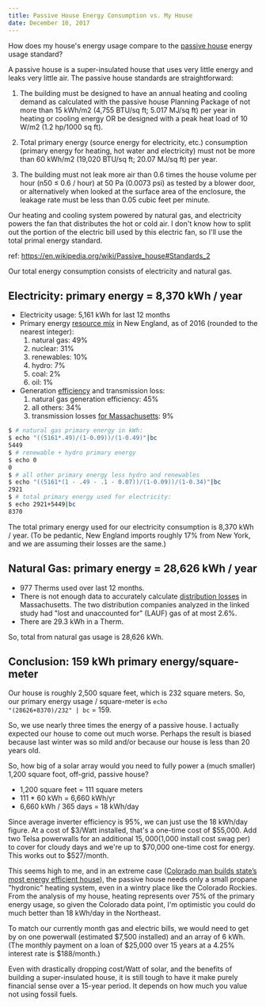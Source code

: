 ```yaml
---
title: Passive House Energy Consumption vs. My House
date: December 10, 2017
---
```


How does my house's energy usage compare to the
[passive house](https://en.wikipedia.org/wiki/Passive_house) energy
usage standard?

A passive house is a super-insulated house that uses very little energy
and leaks very little air.  The passive house standards are
straightforward:

1. The building must be designed to have an annual heating and
cooling demand as calculated with the passive house Planning Package
of not more than 15 kWh/m2 (4,755 BTU/sq ft; 5.017 MJ/sq ft) per
year in heating or cooling energy OR be designed with a peak heat
load of 10 W/m2 (1.2 hp/1000 sq ft).

2. Total primary energy (source energy for electricity, etc.)
consumption (primary energy for heating, hot water and electricity)
must not be more than 60 kWh/m2 (19,020 BTU/sq ft; 20.07 MJ/sq ft)
per year.

3. The building must not leak more air than 0.6 times the house
volume per hour (n50 ≤ 0.6 / hour) at 50 Pa (0.0073 psi) as tested
by a blower door, or alternatively when looked at the surface area
of the enclosure, the leakage rate must be less than 0.05 cubic
feet per minute.

Our heating and cooling system powered by natural gas, and electricity
powers the fan that distributes the hot or cold air.  I don't know
how to split out the portion of the electric bill used by this
electric fan, so I'll use the total primal energy standard.

ref: <https://en.wikipedia.org/wiki/Passive_house#Standards_2>

Our total energy consumption consists of electricity and natural gas.

## Electricity: primary energy = 8,370 kWh / year

* Electricity usage: 5,161 kWh for last 12 months
* Primary energy [resource mix](https://www.iso-ne.com/about/key-stats/resource-mix) in New England, as of 2016 (rounded to the nearest integer):
    1. natural gas: 49%
    2. nuclear: 31%
    3. renewables: 10%
    4. hydro: 7%
    5. coal: 2%
    6. oil: 1%
* Generation [efficiency](http://insideenergy.org/2015/11/06/lost-in-transmission-how-much-electricity-disappears-between-a-power-plant-and-your-plug/) and transmission loss:
    1. natural gas generation efficiency: 45%
    2. all others: 34%
    3. transmission losses [for Massachusetts](http://insideenergy.org/2015/11/06/electricity-losses-state-by-state-interactive/): 9%


```bash
$ # natural gas primary energy in kWh:
$ echo "((5161*.49)/(1-0.09))/(1-0.49)"|bc
5449
$ # renewable + hydro primary energy
$ echo 0
0
$ # all other primary energy less hydro and renewables
$ echo "((5161*(1 - .49 - .1 - 0.07))/(1-0.09))/(1-0.34)"|bc
2921
$ # total primary energy used for electricity:
$ echo 2921+5449|bc
8370
```

The total primary energy used for our electricity consumption is 8,370 kWh / year.  (To be pedantic, New England imports roughly 17% from New York, and we are assuming their losses are the same.)

## Natural Gas: primary energy = 28,626 kWh / year


* 977 Therms used over last 12 months.
* There is not enough data to accurately calculate [distribution losses](http://www.mass.gov/eea/docs/dpu/gas/icf-lauf-report.pdf) in Massachusetts.  The two distribution companies analyzed in the linked study had "lost and unaccounted for" (LAUF) gas of at most 2.6%.
* There are 29.3 kWh in a Therm.

So, total  from natural gas usage is 28,626 kWh.

## Conclusion: 159 kWh primary energy/square-meter

Our house is roughly 2,500 square feet, which is 232 square meters.  So, our primary energy usage / square-meter is <code>echo "(28626+8370)/232" | bc</code> = 159.

So, we use nearly three times the energy of a passive house.  I actually expected our house to come out much worse.  Perhaps the result is biased because last winter was so mild and/or because our house is less than 20 years old.

So, how big of a solar array would you need to fully power a (much smaller) 1,200 square foot, off-grid, passive house?

* 1,200 square feet = 111 square meters
* 111 * 60 kWh = 6,660 kWh/yr
* 6,660 kWh / 365 days = 18 kWh/day

Since average inverter efficiency is 95%, we can just use the 18 kWh/day figure.  At a cost of $3/Watt installed, that's a one-time cost of $55,000.  Add two Telsa powerwalls for an additional $15,000 ($1,000 install cost swag per) to cover for cloudy days and we're up to $70,000 one-time cost for energy.  This works out to $527/month.

This seems high to me, and in an extreme case ([Colorado man builds state’s most energy efficient house](https://inhabitat.com/colorado-man-single-handedly-builds-states-most-energy-efficient-house/)), the passive house needs only a small propane "hydronic" heating system, even in a wintry place like the Colorado Rockies.  From the analysis of my house, heating represents over 75% of the primary energy usage, so given the Colorado data point, I'm optimistic you could do much better than 18 kWh/day in the Northeast.

To match our currently month gas and electric bills, we would need to get by on one powerwall (estimated $7,500 installed) and an array of 6 kWh.  (The monthly payment on a loan of $25,000 over 15 years at a 4.25% interest rate is $188/month.)

Even with drastically dropping cost/Watt of solar, and the benefits of building a super-insulated house, it is still tough to have it make purely financial sense over a 15-year period.  It depends on how much you value not using fossil fuels.





